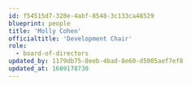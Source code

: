 ```yaml
---
id: f54515d7-328e-4abf-8548-3c133ca48529
blueprint: people
title: 'Molly Cohen'
officialtitle: 'Development Chair'
role:
  - board-of-directors
updated_by: 1179db75-8eeb-4bad-8e60-d5005aef7ef8
updated_at: 1689178730
---
```

